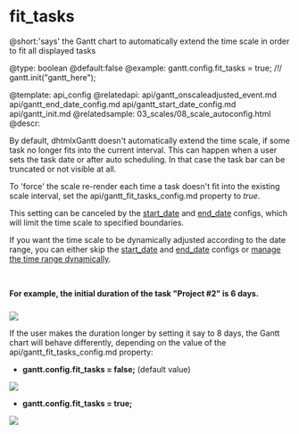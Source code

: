 fit_tasks
=============
@short:'says' the Gantt chart to automatically extend the time scale in order to fit all displayed tasks 
	

@type: boolean
@default:false
@example:
gantt.config.fit_tasks = true; /*!*/
gantt.init("gantt_here");

@template:	api_config
@relatedapi:
	api/gantt_onscaleadjusted_event.md
	api/gantt_end_date_config.md
	api/gantt_start_date_config.md
	api/gantt_init.md
@relatedsample:
	03_scales/08_scale_autoconfig.html
@descr:

By default, dhtmlxGantt doesn't automatically extend the time scale, if some task no longer fits into the current interval. This can happen when a user sets the task date or after auto scheduling. 
In that case the task bar can be truncated or not visible at all.

To 'force' the scale re-render each time a task doesn't fit into the existing scale interval, set the api/gantt_fit_tasks_config.md property to *true*.

This setting can be canceled by the [start_date](api/gantt_start_date_config.md) and [end_date](api/gantt_end_date_config.md) configs, which will limit the time scale to specified boundaries.

If you want the time scale to be dynamically adjusted according to the date range, you can either skip the [start_date](api/gantt_start_date_config.md) and [end_date](api/gantt_end_date_config.md) configs or  [manage the time range dynamically](desktop/configuring_time_scale.md#range).

<br>

**For example, the initial duration of the task "Project #2" is 6 days.**


<img style="padding-top:10px;" src="api/property_fit_tasks_01.png"/>

If the user makes the duration longer by setting it say to 8 days, the Gantt chart will behave differently, depending on the value of the api/gantt_fit_tasks_config.md property:


- **gantt.config.fit_tasks = false;** (default value)

<img src="api/property_fit_tasks_02.png"/>

- **gantt.config.fit_tasks = true;** 

<img src="api/property_fit_tasks_03.png"/>